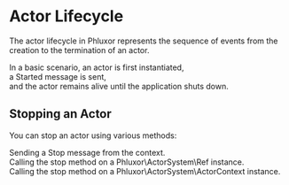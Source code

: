 # Actor Lifecycle

The actor lifecycle in Phluxor represents the sequence of events from the creation to the termination of an actor. 

In a basic scenario, an actor is first instantiated,  
a Started message is sent,  
and the actor remains alive until the application shuts down.

## Stopping an Actor

You can stop an actor using various methods:

Sending a Stop message from the context.  
Calling the stop method on a Phluxor\ActorSystem\Ref instance.  
Calling the stop method on a Phluxor\ActorSystem\ActorContext instance.  

